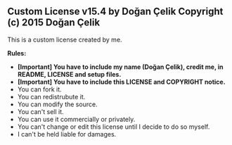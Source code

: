 Custom License v15.4 by Doğan Çelik
Copyright (c) 2015 Doğan Çelik
---
This is a custom license created by me.

**Rules:**
* **[Important] You have to include my name (Doğan Çelik), credit me, in README, LICENSE and setup files.**
* **[Important] You have to include this LICENSE and COPYRIGHT notice.**
* You can fork it.
* You can redistrubute it.
* You can modify the source.
* You can't sell it.
* You can use it commercially or privately.
* You can't change or edit this license until I decide to do so myself.
* I can't be held liable for damages.
